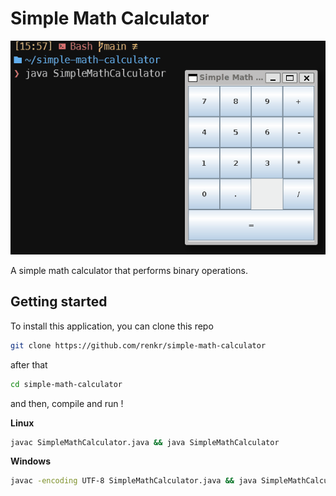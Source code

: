 # Simple Math Calculator

![demo](demo.gif)

A simple math calculator that performs binary operations.

## Getting started

To install this application, you can clone this repo

```bash
git clone https://github.com/renkr/simple-math-calculator
```

after that

```bash
cd simple-math-calculator
```

and then, compile and run !

**Linux**

```bash
javac SimpleMathCalculator.java && java SimpleMathCalculator
```

**Windows**

```bash
javac -encoding UTF-8 SimpleMathCalculator.java && java SimpleMathCalculator
```
